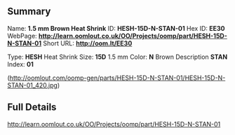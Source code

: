 

 ## Summary
Name: __1.5 mm Brown Heat Shrink__
ID: __HESH-15D-N-STAN-01__
Hex ID: __EE30__
WebPage: __http://learn.oomlout.co.uk/OO/Projects/oomp/part/HESH-15D-N-STAN-01__
Short URL: __http://oom.lt/EE30__

Type: __HESH__ Heat Shrink 
Size: __15D__ 1.5 mm 
Color: __N__ Brown 
Description __STAN__  
Index: __01__


(http://oomlout.com/oomp-gen/parts/HESH-15D-N-STAN-01/HESH-15D-N-STAN-01_420.jpg)


 ## Full Details
 http://learn.oomlout.co.uk/OO/Projects/oomp/part/HESH-15D-N-STAN-01














